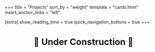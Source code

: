 +++
title = "Projects"
sort_by = "weight"
template = "cards.html"
insert_anchor_links = "left"

[extra]
show_reading_time = true
quick_navigation_buttons = true
+++

<!-- TODO: write this up -->

<h1 style="text-align: center">
🚧 Under Construction 🚧
</h1>

<!-- TODO: add other projects here -->
